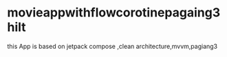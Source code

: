 # movieappwithflowcorotinepagaing3hilt
this App is based on jetpack compose ,clean architecture,mvvm,pagiang3
